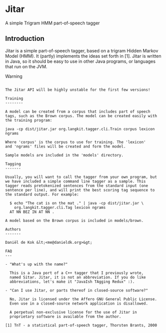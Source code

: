Jitar
=====
A simple Trigram HMM part-of-speech tagger

Introduction
------------

Jitar is a simple part-of-speech tagger, based on a trigram Hidden
Markov Model (HMM). It (partly) implements the ideas set forth in
[1]. Jitar is written in Java, so it should be easy to use in other
Java programs, or languages that run on the JVM.

Warning
~~~~~~~

The Jitar API will be highly unstable for the first few versions!

Training
--------

A model can be created from a corpus that includes part of speech
tags, such as the Brown corpus. The model can be created easily with
the training program:

java -cp dist/jitar.jar org.langkit.tagger.cli.Train corpus lexicon ngrams

Where 'corpus' is the corpus to use for training. The 'lexicon'
and 'ngrams' files will be created and form the model.

Sample models are included in the 'models' directory.

Tagging
-------

Usually, you will want to call the tagger from your own program, but
we have included a simple command line tagger as a sample. This
tagger reads pretokenized sentences from the standard input (one
sentence per line), and will print the best scoring tag sequence to
the standard output. For example:

  $ echo "The cat is on the mat ." | java -cp dist/jitar.jar \
    org.langkit.tagger.cli.Tag lexicon ngrams
  AT NN BEZ IN AT NN .

A model based on the Brown corpus is included in models/brown.

Authors
-------

Daniël de Kok &lt;<me@danieldk.org>&gt;

FAQ
---

- "What's up with the name?"

  This is a Java port of a C++ tagger that I previously wrote,
  named Sitar. Jitar, it is not an abbreviation. If you do like 
  abbreviations, let's make it "JavaIsh TAgging Redux" :).

- "Can I use Jitar, or parts thereof in closed-source software?"

  No, Jitar is licensed under the Affero GNU General Public License.
  Even use in a closed-source network application is disallowed.

  A perpetual non-exclusive license for the use of Jitar in
  proprietary software is available from the author.

[1] TnT - a statistical part-of-speech tagger, Thorsten Brants, 2000
